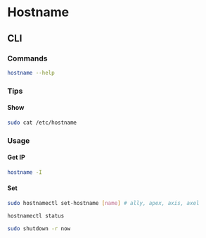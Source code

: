 # Hostname

## CLI

### Commands

```sh
hostname --help
```

### Tips

#### Show

```sh
sudo cat /etc/hostname
```

### Usage

#### Get IP

```sh
hostname -I
```

#### Set

```sh
sudo hostnamectl set-hostname [name] # ally, apex, axis, axel
```

```sh
hostnamectl status
```

```sh
sudo shutdown -r now
```
